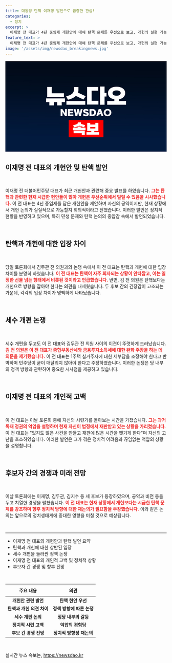 ```yaml
---
title: 대통령 탄핵 이재명 발언으로 급증한 관심!
categories:
  - 정치
excerpt: >
  이재명 전 대표가 4년 중임제 개헌안에 대해 탄핵 문제를 우선으로 보고, 개헌의 실현 가능성에 회의적이라는 입장을 밝혔다. 두 후보 간 논쟁이 치열하게 이어진 가운데, 국민의 시각에 맞춘 정치가 필요하다는 메시지를 전했다.
feature_text: >
  이재명 전 대표가 4년 중임제 개헌안에 대해 탄핵 문제를 우선으로 보고, 개헌의 실현 가능성에 회의적이라는 입장을 밝혔다. 두 후보 간 논쟁이 치열하게 이어진 가운데, 국민의 시각에 맞춘 정치가 필요하다는 메시지를 전했다.
image: '/assets/img/newsdao_breakingnews.jpg'
---
```


<p><img src="/assets/img/newsdao_breakingnews.jpg" alt="cryptoinkorea 속보" /></p>

<h2 data-ke-size="size26">이재명 전 대표의 개헌안 및 탄핵 발언</h2>

<p data-ke-size="size16">&nbsp;</p>

<p>이재명 전 더불어민주당 대표가 최근 개헌안과 관련해 중요 발표를 하였습니다. <b><span style="color: #ee2323;">그는 탄핵과 관련한 현재 시급한 현안들이 많아 개헌은 우선순위에서 밀릴 수 있음을 시사했습니다.</span></b> 이 전 대표는 4년 중임제를 담은 개헌안을 제안하며 자신의 공약이지만, 현재 상황에서 개헌 논의가 실질적으로 가능할지 회의적이라고 전했습니다. 이러한 발언은 정치적 현황을 반영하고 있으며, 특히 민생 문제와 탄핵 논의의 중압감 속에서 발언되었습니다.</p>

<p data-ke-size="size16">&nbsp;</p>

<h2 data-ke-size="size26">탄핵과 개헌에 대한 입장 차이</h2>

<p data-ke-size="size16">&nbsp;</p>

<p>당일 토론회에서 김두관 전 의원과의 논쟁 속에서 이 전 대표는 탄핵과 개헌에 대한 입장 차이를 분명히 하였습니다. <b><span style="color: #ee2323;">이 전 대표는 탄핵이 자주 회자되는 상황이 안타깝고, 이는 일정한 선을 넘는 행태에서 비롯된 것이라고 언급했습니다.</span></b> 반면, 김 전 의원은 탄핵보다는 개헌으로 방향을 잡아야 한다는 의견을 내세웠습니다. 두 후보 간의 긴장감이 고조되는 가운데, 각각의 입장 차이가 명백하게 나타났습니다.</p>

<p data-ke-size="size16">&nbsp;</p>

<h2 data-ke-size="size26">세수 개편 논쟁</h2>

<p data-ke-size="size16">&nbsp;</p>

<p>세수 개편을 두고도 이 전 대표와 김두관 전 의원 사이의 이견이 뚜렷하게 드러났습니다. <b><span style="color: #ee2323;">김 전 의원은 이 전 대표가 종합부동산세와 금융투자소득세에 대한 완화 주장을 하는 데 의문을 제기했습니다.</span></b> 이 전 대표는 1주택 실거주자에 대한 세부담을 조정해야 한다고 반박하며 민주당이 굳이 매달리지 않아야 한다고 주장하였습니다. 이러한 논쟁은 당 내부의 정책 방향과 관련하여 중요한 시사점을 제공하고 있습니다.</p>

<p data-ke-size="size16">&nbsp;</p>

<h2 data-ke-size="size26">이재명 전 대표의 개인적 고백</h2>

<p data-ke-size="size16">&nbsp;</p>

<p>이 전 대표는 이날 토론회 중에 자신의 시련기를 돌아보는 시간을 가졌습니다. <b><span style="color: #ee2323;">그는 과거 독재 정권의 억압을 설명하며 현재 자신이 법정에서 재판받고 있는 상황을 가리켰습니다.</span></b> 이 전 대표는 "있지도 않은 사건을 만들고 재판에 많은 시간을 뺏기게 한다"며 자신의 고난을 호소하였습니다. 이러한 발언은 그가 겪은 정치적 어려움과 끊임없는 억압의 상황을 설명합니다.</p>

<p data-ke-size="size16">&nbsp;</p>

<h2 data-ke-size="size26">후보자 간의 경쟁과 미래 전망</h2>

<p data-ke-size="size16">&nbsp;</p>

<p>이날 토론회에는 이재명, 김두관, 김지수 등 세 후보가 등장하였으며, 공약과 비전 등을 두고 치열한 경쟁을 펼쳤습니다. <b><span style="color: #ee2323;">이 전 대표는 현재 상황에서 개헌보다는 시급한 탄핵 문제를 강조하며 향후 정치적 방향에 대한 재논의가 필요함을 주장했습니다.</span></b> 이와 같은 논의는 앞으로의 정치생태계에 중대한 영향을 미칠 것으로 예상됩니다. </p>

<p data-ke-size="size16">&nbsp;</p>

<hr>

<ul>
<li>이재명 전 대표의 개헌안과 탄핵 발언 요약</li>
<li>탄핵과 개헌에 대한 상반된 입장</li>
<li>세수 개편을 둘러싼 정책 논쟁</li>
<li>이재명 전 대표의 개인적 고백 및 정치적 상황</li>
<li>후보자 간 경쟁 및 향후 전망</li>
</ul>

<p data-ke-size="size16">&nbsp;</p>

<table style="width: 100%; border-collapse: collapse;">
<thead>
<tr>
<th style="text-align: center; height: 30px;"><b>주요 내용</b></th>
<th style="text-align: center; height: 30px;"><b>의견</b></th>
</tr>
</thead>
<tbody>
<tr>
<td style="text-align: center; height: 17px;"><b>개헌안 관련 발언</b></td>
<td style="text-align: center; height: 17px;"><b>탄핵 현안 우선</b></td>
</tr>
<tr>
<td style="text-align: center; height: 17px;"><b>탄핵과 개헌 의견 차이</b></td>
<td style="text-align: center; height: 17px;"><b>정책 방향에 따른 논쟁</b></td>
</tr>
<tr>
<td style="text-align: center; height: 17px;"><b>세수 개편 논의</b></td>
<td style="text-align: center; height: 17px;"><b>정당 내부의 갈등</b></td>
</tr>
<tr>
<td style="text-align: center; height: 17px;"><b>정치적 시련 고백</b></td>
<td style="text-align: center; height: 17px;"><b>억압의 경험담</b></td>
</tr>
<tr>
<td style="text-align: center; height: 17px;"><b>후보 간 경쟁 전망</b></td>
<td style="text-align: center; height: 17px;"><b>정치적 방향성 재논의</b></td>
</tr>
</tbody>
</table> 

<p data-ke-size="size16">&nbsp;</p>
실시간 뉴스 속보는, <a href="https://newsdao.kr" rel="dofollow">https://newsdao.kr</a>


